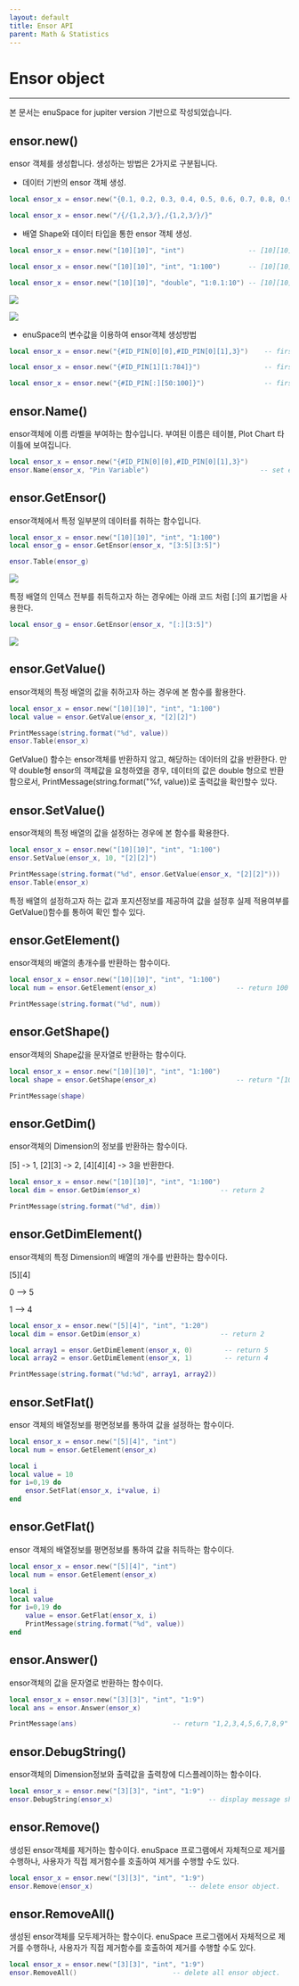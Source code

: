```yaml
---
layout: default
title: Ensor API
parent: Math & Statistics
---
```


# Ensor object

---

본 문서는 enuSpace for jupiter version 기반으로 작성되었습니다.

## ensor.new\(\)

ensor 객체를 생성합니다. 생성하는 방법은 2가지로 구분됩니다.

* 데이터 기반의 ensor 객체 생성.

```lua
local ensor_x = ensor.new("{0.1, 0.2, 0.3, 0.4, 0.5, 0.6, 0.7, 0.8, 0.9, 1.0}")    -- [10] matrix

local ensor_x = ensor.new("/{/{1,2,3/},/{1,2,3/}/}"                                      -- [2][3] matrix
```

* 배열 Shape와 데이터 타입을 통한 ensor 객체 생성.

```lua
local ensor_x = ensor.new("[10][10]", "int")                -- [10][10] matrix (datatype = int, default value : 0) 

local ensor_x = ensor.new("[10][10]", "int", "1:100")       -- [10][10] matrix (datatype = int, default value : 1~100) 

local ensor_x = ensor.new("[10][10]", "double", "1:0.1:10") -- [10][10] matrix (datatype = double, default value : 1~10)
```

![](/assets/statistics/ensor_api_new1.png)

![](/assets/statistics/ensor_api_new2.png)

* enuSpace의 변수값을 이용하여 ensor객체 생성방법

```lua
local ensor_x = ensor.new("{#ID_PIN[0][0],#ID_PIN[0][1],3}")    -- first, second value get from enuspace pin variable.

local ensor_x = ensor.new("{#ID_PIN[1][1:784]}")                -- first index 1 get array value [784] matrix

local ensor_x = ensor.new("{#ID_PIN[:][50:100]}")               -- first index full get array value [full][784] matrix
```

## ensor.Name\(\)

ensor객체에 이름 라벨을 부여하는 함수입니다. 부여된 이름은 테이블, Plot Chart 타이틀에 보여집니다.

```lua
local ensor_x = ensor.new("{#ID_PIN[0][0],#ID_PIN[0][1],3}")
ensor.Name(ensor_x, "Pin Variable")                            -- set ensor name.
```

## ensor.GetEnsor\(\)

ensor객체에서 특정 일부분의 데이터를 취하는 함수입니다.

```lua
local ensor_x = ensor.new("[10][10]", "int", "1:100") 
local ensor_g = ensor.GetEnsor(ensor_x, "[3:5][3:5]")

ensor.Table(ensor_g)
```

![](/assets/statistics/ensor_api_getensor.png)

특정 배열의 인덱스 전부를 취득하고자 하는 경우에는 아래 코드 처럼 \[:\]의 표기법을 사용한다.

```lua
local ensor_g = ensor.GetEnsor(ensor_x, "[:][3:5]")
```

![](/assets/statistics/ensor_api_getensor2.png)

## ensor.GetValue\(\)

ensor객체의 특정 배열의 값을 취하고자 하는 경우에 본 함수를 활용한다.

```lua
local ensor_x = ensor.new("[10][10]", "int", "1:100")
local value = ensor.GetValue(ensor_x, "[2][2]")

PrintMessage(string.format("%d", value))
ensor.Table(ensor_x)
```

GetValue\(\) 함수는 ensor객체를 반환하지 않고, 해당하는 데이터의 값을 반환한다. 만약 double형 ensor의 객체값을 요청하였을 경우, 데이터의 값은 double 형으로 반환함으로서, PrintMessage\(string.format\("%f, value\)\)로 출력값을 확인할수 있다.

## ensor.SetValue\(\)

ensor객체의 특정 배열의 값을 설정하는 경우에 본 함수를 확용한다.

```lua
local ensor_x = ensor.new("[10][10]", "int", "1:100")
ensor.SetValue(ensor_x, 10, "[2][2]")

PrintMessage(string.format("%d", ensor.GetValue(ensor_x, "[2][2]")))
ensor.Table(ensor_x)
```

특정 배열의 설정하고자 하는 값과 포지션정보를 제공하여 값을 설정후 실제 적용여부를 GetValue\(\)함수를 통하여 확인 할수 있다.

## ensor.GetElement\(\)

ensor객체의 배열의 총개수를 반환하는 함수이다.

```lua
local ensor_x = ensor.new("[10][10]", "int", "1:100")
local num = ensor.GetElement(ensor_x)                    -- return 100

PrintMessage(string.format("%d", num))
```

## ensor.GetShape\(\)

ensor객체의 Shape값을 문자열로 반환하는 함수이다.

```lua
local ensor_x = ensor.new("[10][10]", "int", "1:100")
local shape = ensor.GetShape(ensor_x)                    -- return "[10][10]"

PrintMessage(shape)
```

## ensor.GetDim\(\)

ensor객체의 Dimension의 정보를 반환하는 함수이다.

\[5\] -&gt; 1, \[2\]\[3\] -&gt; 2, \[4\]\[4\]\[4\] -&gt; 3을 반환한다.

```lua
local ensor_x = ensor.new("[10][10]", "int", "1:100")
local dim = ensor.GetDim(ensor_x)                    -- return 2

PrintMessage(string.format("%d", dim))
```

## ensor.GetDimElement\(\)

ensor객체의 특정 Dimension의 배열의 개수를 반환하는 함수이다.

\[5\]\[4\]

0 --&gt; 5

1 --&gt; 4

```lua
local ensor_x = ensor.new("[5][4]", "int", "1:20")
local dim = ensor.GetDim(ensor_x)                    -- return 2

local array1 = ensor.GetDimElement(ensor_x, 0)        -- return 5
local array2 = ensor.GetDimElement(ensor_x, 1)        -- return 4

PrintMessage(string.format("%d:%d", array1, array2))
```

## ensor.SetFlat\(\)

ensor 객체의 배열정보를 평면정보를 통하여 값을 설정하는 함수이다.

```lua
local ensor_x = ensor.new("[5][4]", "int")
local num = ensor.GetElement(ensor_x)

local i
local value = 10
for i=0,19 do
    ensor.SetFlat(ensor_x, i*value, i)
end
```

## ensor.GetFlat\(\)

ensor 객체의 배열정보를 평면정보를 통하여 값을 취득하는 함수이다.

```lua
local ensor_x = ensor.new("[5][4]", "int")
local num = ensor.GetElement(ensor_x)

local i
local value
for i=0,19 do
    value = ensor.GetFlat(ensor_x, i)
    PrintMessage(string.format("%d", value))
end
```

## ensor.Answer\(\)

ensor객체의 값을 문자열로 반환하는 함수이다.

```lua
local ensor_x = ensor.new("[3][3]", "int", "1:9")
local ans = ensor.Answer(ensor_x) 

PrintMessage(ans)                        -- return "1,2,3,4,5,6,7,8,9"
```

## ensor.DebugString\(\)

ensor객체의 Dimension정보와 출력값을 출력창에 디스플레이하는 함수이다.

```lua
local ensor_x = ensor.new("[3][3]", "int", "1:9")
ensor.DebugString(ensor_x)                        -- display message shape:[3][3], value:1,2,3,4,5,6,7,8,9
```

## ensor.Remove\(\)

생성된 ensor객체를 제거하는 함수이다. enuSpace 프로그램에서 자체적으로 제거를 수행하나, 사용자가 직접 제거함수를 호출하여 제거를 수행할 수도 있다.

```lua
local ensor_x = ensor.new("[3][3]", "int", "1:9")
ensor.Remove(ensor_x)                        -- delete ensor object.
```

## ensor.RemoveAll\(\)

생성된 ensor객체를 모두제거하는 함수이다. enuSpace 프로그램에서 자체적으로 제거를 수행하나, 사용자가 직접 제거함수를 호출하여 제거를 수행할 수도 있다.

```lua
local ensor_x = ensor.new("[3][3]", "int", "1:9")
ensor.RemoveAll()                        -- delete all ensor object.
```



